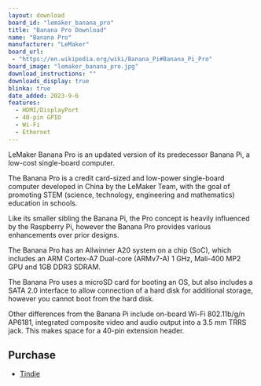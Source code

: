 ```yaml
---
layout: download
board_id: "lemaker_banana_pro"
title: "Banana Pro Download"
name: "Banana Pro"
manufacturer: "LeMaker"
board_url:
 - "https://en.wikipedia.org/wiki/Banana_Pi#Banana_Pi_Pro"
board_image: "lemaker_banana_pro.jpg"
download_instructions: ""
downloads_display: true
blinka: true
date_added: 2023-9-6
features:
  - HDMI/DisplayPort
  - 40-pin GPIO
  - Wi-Fi
  - Ethernet
---
```


LeMaker Banana Pro is an updated version of its predecessor Banana Pi, a low-cost single-board computer.

The Banana Pro is a credit card-sized and low-power single-board computer developed in China by the LeMaker Team, with the goal of promoting STEM (science, technology, engineering and mathematics) education in schools.

Like its smaller sibling the Banana Pi, the Pro concept is heavily influenced by the Raspberry Pi, however the Banana Pro provides various enhancements over prior designs.

The Banana Pro has an Allwinner A20 system on a chip (SoC), which includes an ARM Cortex-A7 Dual-core (ARMv7-A) 1 GHz, Mali-400 MP2 GPU and 1GB DDR3 SDRAM.

The Banana Pro uses a microSD card for booting an OS, but also includes a SATA 2.0 interface to allow connection of a hard disk for additional storage, however you cannot boot from the hard disk.

Other differences from the Banana Pi include on-board Wi-Fi 802.11b/g/n AP6181, integrated composite video and audio output into a 3.5 mm TRRS jack. This makes space for a 40-pin extension header.

## Purchase
* [Tindie](https://www.tindie.com/products/DIGCM/banana-pro-single-board-computer-with-wifi/)
